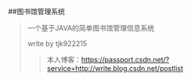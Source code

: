 ##图书馆管理系统
>一个基于JAVA的简单图书馆管理信息系统
>
>write by tjk922215
>>本人博客：https://passport.csdn.net/?service=http://write.blog.csdn.net/postlist